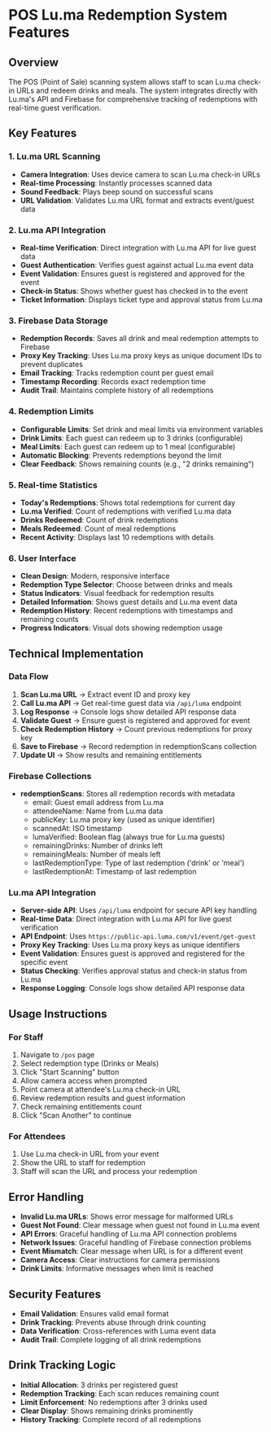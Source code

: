 # POS Lu.ma Redemption System Features

## Overview

The POS (Point of Sale) scanning system allows staff to scan Lu.ma check-in URLs and redeem drinks and meals. The system integrates directly with Lu.ma's API and Firebase for comprehensive tracking of redemptions with real-time guest verification.

## Key Features

### 1. Lu.ma URL Scanning

- **Camera Integration**: Uses device camera to scan Lu.ma check-in URLs
- **Real-time Processing**: Instantly processes scanned data
- **Sound Feedback**: Plays beep sound on successful scans
- **URL Validation**: Validates Lu.ma URL format and extracts event/guest data

### 2. Lu.ma API Integration

- **Real-time Verification**: Direct integration with Lu.ma API for live guest data
- **Guest Authentication**: Verifies guest against actual Lu.ma event data
- **Event Validation**: Ensures guest is registered and approved for the event
- **Check-in Status**: Shows whether guest has checked in to the event
- **Ticket Information**: Displays ticket type and approval status from Lu.ma

### 3. Firebase Data Storage

- **Redemption Records**: Saves all drink and meal redemption attempts to Firebase
- **Proxy Key Tracking**: Uses Lu.ma proxy keys as unique document IDs to prevent duplicates
- **Email Tracking**: Tracks redemption count per guest email
- **Timestamp Recording**: Records exact redemption time
- **Audit Trail**: Maintains complete history of all redemptions

### 4. Redemption Limits

- **Configurable Limits**: Set drink and meal limits via environment variables
- **Drink Limits**: Each guest can redeem up to 3 drinks (configurable)
- **Meal Limits**: Each guest can redeem up to 1 meal (configurable)
- **Automatic Blocking**: Prevents redemptions beyond the limit
- **Clear Feedback**: Shows remaining counts (e.g., "2 drinks remaining")

### 5. Real-time Statistics

- **Today's Redemptions**: Shows total redemptions for current day
- **Lu.ma Verified**: Count of redemptions with verified Lu.ma data
- **Drinks Redeemed**: Count of drink redemptions
- **Meals Redeemed**: Count of meal redemptions
- **Recent Activity**: Displays last 10 redemptions with details

### 6. User Interface

- **Clean Design**: Modern, responsive interface
- **Redemption Type Selector**: Choose between drinks and meals
- **Status Indicators**: Visual feedback for redemption results
- **Detailed Information**: Shows guest details and Lu.ma event data
- **Redemption History**: Recent redemptions with timestamps and remaining counts
- **Progress Indicators**: Visual dots showing redemption usage

## Technical Implementation

### Data Flow

1. **Scan Lu.ma URL** → Extract event ID and proxy key
2. **Call Lu.ma API** → Get real-time guest data via `/api/luma` endpoint
3. **Log Response** → Console logs show detailed API response data
4. **Validate Guest** → Ensure guest is registered and approved for event
5. **Check Redemption History** → Count previous redemptions for proxy key
6. **Save to Firebase** → Record redemption in redemptionScans collection
7. **Update UI** → Show results and remaining entitlements

### Firebase Collections

- **redemptionScans**: Stores all redemption records with metadata
  - email: Guest email address from Lu.ma
  - attendeeName: Name from Lu.ma data
  - publicKey: Lu.ma proxy key (used as unique identifier)
  - scannedAt: ISO timestamp
  - lumaVerified: Boolean flag (always true for Lu.ma guests)
  - remainingDrinks: Number of drinks left
  - remainingMeals: Number of meals left
  - lastRedemptionType: Type of last redemption ('drink' or 'meal')
  - lastRedemptionAt: Timestamp of last redemption

### Lu.ma API Integration

- **Server-side API**: Uses `/api/luma` endpoint for secure API key handling
- **Real-time Data**: Direct integration with Lu.ma API for live guest verification
- **API Endpoint**: Uses `https://public-api.luma.com/v1/event/get-guest`
- **Proxy Key Tracking**: Uses Lu.ma proxy keys as unique identifiers
- **Event Validation**: Ensures guest is approved and registered for the specific event
- **Status Checking**: Verifies approval status and check-in status from Lu.ma
- **Response Logging**: Console logs show detailed API response data

## Usage Instructions

### For Staff

1. Navigate to `/pos` page
2. Select redemption type (Drinks or Meals)
3. Click "Start Scanning" button
4. Allow camera access when prompted
5. Point camera at attendee's Lu.ma check-in URL
6. Review redemption results and guest information
7. Check remaining entitlements count
8. Click "Scan Another" to continue

### For Attendees

1. Use Lu.ma check-in URL from your event
2. Show the URL to staff for redemption
3. Staff will scan the URL and process your redemption

## Error Handling

- **Invalid Lu.ma URLs**: Shows error message for malformed URLs
- **Guest Not Found**: Clear message when guest not found in Lu.ma event
- **API Errors**: Graceful handling of Lu.ma API connection problems
- **Network Issues**: Graceful handling of Firebase connection problems
- **Event Mismatch**: Clear message when URL is for a different event
- **Camera Access**: Clear instructions for camera permissions
- **Drink Limits**: Informative messages when limit is reached

## Security Features

- **Email Validation**: Ensures valid email format
- **Drink Tracking**: Prevents abuse through drink counting
- **Data Verification**: Cross-references with Luma event data
- **Audit Trail**: Complete logging of all drink redemptions

## Drink Tracking Logic

- **Initial Allocation**: 3 drinks per registered guest
- **Redemption Tracking**: Each scan reduces remaining count
- **Limit Enforcement**: No redemptions after 3 drinks used
- **Clear Display**: Shows remaining drinks prominently
- **History Tracking**: Complete record of all redemptions
